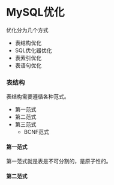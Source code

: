 # MySQL优化



优化分为几个方式

- 表结构优化
- SQL优化器优化
- 表索引优化
- 表语句优化

### 表结构

表结构需要遵循各种范式。

- 第一范式
- 第二范式
- 第三范式
  - BCNF范式

#### 第一范式

第一范式就是表是不可分割的，是原子性的。

#### 第二范式

